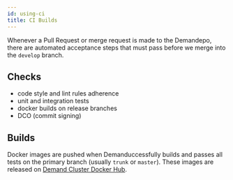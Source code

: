 ```yaml
---
id: using-ci
title: CI Builds
---
```


Whenever a Pull Request or merge request is made to the Demandepo, there are automated acceptance steps that must pass before we merge into the `develop` branch.

## Checks

- code style and lint rules adherence
- unit and integration tests
- docker builds on release branches
- DCO (commit signing)

## Builds

Docker images are pushed when Demanduccessfully builds and passes all tests on the primary branch (usually `trunk` or `master`). These images are released on [Demand Cluster Docker Hub](https://hub.docker.com/u/demandcluster/).
